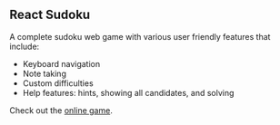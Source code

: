 ## React Sudoku

A complete sudoku web game with various user friendly features that include:
 - Keyboard navigation
 - Note taking
 - Custom difficulties
 - Help features: hints, showing all candidates, and solving

Check out the [online game](https://hujoseph99.github.io/sudoku).
